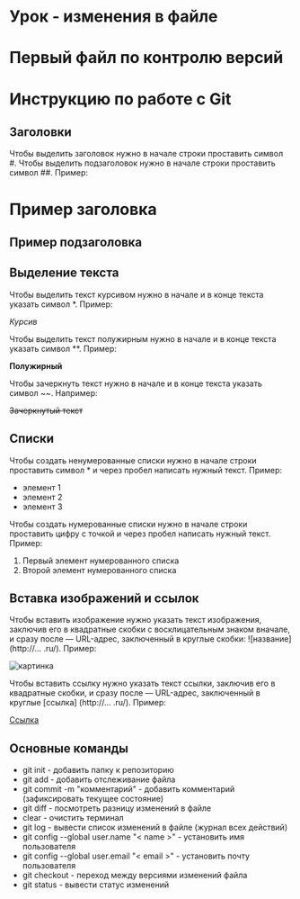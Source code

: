# Урок - изменения в файле

# Первый файл по контролю версий

# Инструкцию по работе с Git

## Заголовки

Чтобы выделить заголовок нужно в начале строки проставить символ #. Чтобы выделить подзаголовок нужно в начале строки проставить символ ##. Пример:

# Пример заголовка

## Пример подзаголовка

## Выделение текста

Чтобы выделить текст курсивом нужно в начале и в конце текста указать символ *. Пример:

*Курсив*

Чтобы выделить текст полужирным нужно в начале и в конце текста указать символ **. Пример:

**Полужирный**

Чтобы зачеркнуть текст нужно в начале и в конце текста указать символ ~~. Например:

~~Зачеркнутый текст~~

## Списки

Чтобы создать ненумерованные списки нужно в начале строки проставить символ * и через пробел написать нужный текст. Пример:

* элемент 1
* элемент 2
* элемент 3

Чтобы создать нумерованные списки нужно в начале строки проставить цифру с точкой и через пробел написать нужный текст. Пример:

1. Первый элемент нумерованного списка
2. Второй элемент нумерованного списка

## Вставка изображений и ссылок

Чтобы вставить изображение нужно указать текст изображения, заключив его в квадратные скобки с восклицательным знаком вначале, и сразу после — URL-адрес, заключенный в круглые скобки: ![название] (http://... .ru/).
 Пример:

![картинка](https://miro.medium.com/max/1400/1*bvMUGHtl8oJP5rZPV7X8eg.png)

Чтобы вставить ссылку нужно указать текст ссылки, заключив его в квадратные скобки, и сразу после — URL-адрес, заключенный в круглые [cсылка] (http://... .ru/). Пример:

[Ссылка](https://learnxinyminutes.com/docs/ru-ru/markdown-ru/#links)

## Основные команды

* git init - добавить папку к репозиторию
* git add - добавить отслеживание файла
* git commit -m "комментарий" - добавить комментарий (зафиксировать текущее состояние)
* git diff - посмотреть разницу изменений в файле
* clear - очистить терминал
* git log - вывести список изменений в файле (журнал всех действий)
* git config --global user.name "< name >" - установить имя пользователя
* git config --global user.email "< email >" - установить почту пользователя
* git checkout - переход между версиями изменений файла
* git status - вывести статус изменений